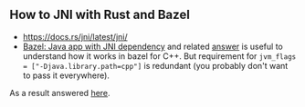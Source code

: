 ## How to JNI with Rust and Bazel

* https://docs.rs/jni/latest/jni/
* [Bazel: Java app with JNI dependency](https://stackoverflow.com/questions/46256118/bazel-java-app-with-jni-dependency) and related [answer](https://github.com/hlopko/bazel-jni-example) is useful to understand how it works in bazel for C++. But requirement for `jvm_flags = ["-Djava.library.path=cpp"]` is redundant (you probably don't want to pass it everywhere).

As a result answered [here](https://stackoverflow.com/questions/68896878/how-to-make-rust-jni-bindings-with-bazel/73829909#73829909).
